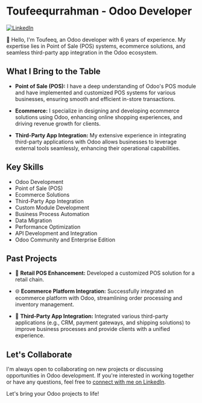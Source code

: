 # Toufeequrrahman - Odoo Developer

[![LinkedIn](https://img.shields.io/badge/LinkedIn-Connect-blue)](https://www.linkedin.com/in/toufeequr-r-166355163)

👋 Hello, I'm Toufeeq, an Odoo developer with 6 years of experience. My expertise lies in Point of Sale (POS) systems, ecommerce solutions, and seamless third-party app integration in the Odoo ecosystem.

## What I Bring to the Table

- **Point of Sale (POS):** I have a deep understanding of Odoo's POS module and have implemented and customized POS systems for various businesses, ensuring smooth and efficient in-store transactions.

- **Ecommerce:** I specialize in designing and developing ecommerce solutions using Odoo, enhancing online shopping experiences, and driving revenue growth for clients.

- **Third-Party App Integration:** My extensive experience in integrating third-party applications with Odoo allows businesses to leverage external tools seamlessly, enhancing their operational capabilities.

## Key Skills

- Odoo Development
- Point of Sale (POS)
- Ecommerce Solutions
- Third-Party App Integration
- Custom Module Development
- Business Process Automation
- Data Migration
- Performance Optimization
- API Development and Integration
- Odoo Community and Enterprise Edition

## Past Projects

- 🏪 **Retail POS Enhancement:** Developed a customized POS solution for a retail chain.

- 🌐 **Ecommerce Platform Integration:** Successfully integrated an ecommerce platform with Odoo, streamlining order processing and inventory management.

- 🚀 **Third-Party App Integration:** Integrated various third-party applications (e.g., CRM, payment gateways, and shipping solutions) to improve business processes and provide clients with a unified experience.

## Let's Collaborate

I'm always open to collaborating on new projects or discussing opportunities in Odoo development. If you're interested in working together or have any questions, feel free to [connect with me on LinkedIn](https://www.linkedin.com/in/toufeequr-r-166355163).

Let's bring your Odoo projects to life!
